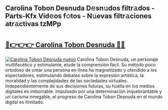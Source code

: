 ## Carolina Tobon Desnuda D𝚎sn𝚞dos filtr𝚊dos - Parts-Kfx Vid𝚎os f𝚘tos - N𝚞evas filtr𝚊ciones atr𝚊ctivas tzMPp

# <h2><a href="http://mba3nx.tromn.icu/?c=Carolina+Tobon+Desnuda">🔗👉👉👉 Carolina Tobon Desnuda 🔗🔗</a></h2>

[![Carolina Tobon Desnuda nuevo](https://i.imgur.com/pEAQMta.gif)](http://mba3nx.tromn.icu/?c=Carolina+Tobon+Desnuda)
Carolina Tobon Desnuda, un personaje multifacético y estimulante, elude la comprensión fácil. Su método poco ortodoxo de crear una persona en línea ha magnetizado y ofendido a los espectadores, estimulando debates sobre la expresión artística, la moralidad y las complejidades de las sociedades virtuales. Independientemente de sus decisiones futuras, su huella en los medios digitales es imborrable. Impulsado por una determinación inquebrantable y un carisma innegable, el progreso de Carolina Tobon Desnuda en el mundo digital es ilimitado.
